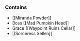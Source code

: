 ### Contains
- [[Miranda Powder]]
- Boss [[Mad Pumpkin Head]]
- Grace [[Waypoint Ruins Cellar]]
- [[Sorceress Sellen]]